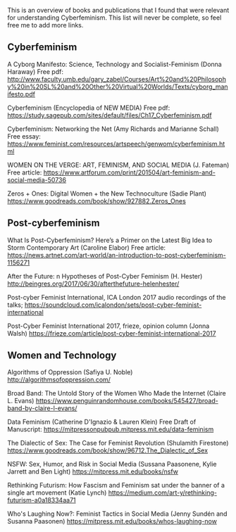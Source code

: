 
This is an overview of books and publications that I found that were relevant
for understanding Cyberfeminism. This list will never be complete, so feel free
me to add more links.

## Cyberfeminism

A Cyborg Manifesto: Science, Technology and Socialist-Feminism (Donna Haraway)
Free pdf: http://www.faculty.umb.edu/gary_zabel/Courses/Art%20and%20Philosophy%20in%20SL%20and%20Other%20Virtual%20Worlds/Texts/cyborg_manifesto.pdf

Cyberfeminism (Encyclopedia of NEW MEDIA)
Free pdf:
https://study.sagepub.com/sites/default/files/Ch17_Cyberfeminism.pdf

Cyberfeminism: Networking the Net (Amy Richards and Marianne Schall)
Free essay:
https://www.feminist.com/resources/artspeech/genwom/cyberfeminism.html

WOMEN ON THE VERGE: ART, FEMINISM, AND SOCIAL MEDIA (J. Fateman)
Free article:
https://www.artforum.com/print/201504/art-feminism-and-social-media-50736

Zeros + Ones: Digital Women + the New Technoculture (Sadie Plant)
https://www.goodreads.com/book/show/927882.Zeros_Ones


## Post-cyberfeminism

What Is Post-Cyberfeminism? Here’s a Primer on the Latest Big Idea to Storm Contemporary Art (Caroline Elabor)
Free article:
https://news.artnet.com/art-world/an-introduction-to-post-cyberfeminism-1156271

After the Future: n Hypotheses of Post-Cyber Feminism (H. Hester)
http://beingres.org/2017/06/30/afterthefuture-helenhester/

Post-cyber Feminist International, ICA London 2017 audio recordings of the talks;
https://soundcloud.com/icalondon/sets/post-cyber-feminist-international

Post-Cyber Feminist International 2017, frieze, opinion column (Jonna Walsh)
https://frieze.com/article/post-cyber-feminist-international-2017



## Women and Technology

Algorithms of Oppression (Safiya U. Noble)
http://algorithmsofoppression.com/

Broad Band: The Untold Story of the Women Who Made the Internet (Claire L. Evans)
https://www.penguinrandomhouse.com/books/545427/broad-band-by-claire-l-evans/

Data Feminism (Catherine D'Ignazio & Lauren Klein)
Free Draft of Manuscript: https://mitpressonpubpub.mitpress.mit.edu/data-feminism

The Dialectic of Sex: The Case for Feminist Revolution (Shulamith Firestone)
https://www.goodreads.com/book/show/96712.The_Dialectic_of_Sex

NSFW: Sex, Humor, and Risk in Social Media (Sussana Paasonene, Kylie Jarrett and Ben Light)
https://mitpress.mit.edu/books/nsfw

Rethinking Futurism: How Fascism and Feminism sat under the banner of a single art movement (Katie Lynch)
https://medium.com/art-y/rethinking-futurism-a0a18334aa71

Who's Laughing Now?: Feminist Tactics in Social Media (Jenny Sundén and Susanna Paasonen)
https://mitpress.mit.edu/books/whos-laughing-now
